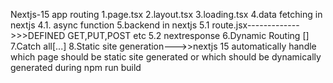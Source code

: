 Nextjs-15
app routing
1.page.tsx
2.layout.tsx
3.loading.tsx
4.data fetching in nextjs
4.1. async function
5.backend in nextjs
5.1 route.jsx------------->>>DEFINED GET,PUT,POST etc
5.2 nextresponse
6.Dynamic Routing []
7.Catch all[...]
8.Static site generation--->>nextjs 15 automatically handle which page should be static site generated or which should be dynamically generated during npm run build
